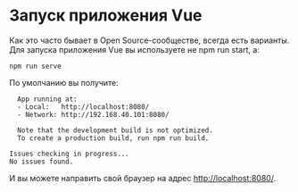 # Запуск приложения Vue

Как это часто бывает в Open Source-сообществе, всегда есть варианты. Для запуска приложения Vue вы используете не npm run start, а:

```terminal
npm run serve
```

По умолчанию вы получите:

```terminal
  App running at:
  - Local:   http://localhost:8080/
  - Network: http://192.168.40.101:8080/

  Note that the development build is not optimized.
  To create a production build, run npm run build.

Issues checking in progress...
No issues found.
```

И вы можете направить свой браузер на адрес [http://localhost:8080/](http://localhost:8080/).
